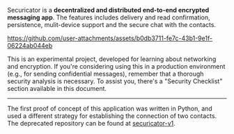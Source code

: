 Securicator is a **decentralized and distributed end-to-end encrypted messaging app**. The features includes delivery and read confirmation, persistence, mulit-device support and the secure chat with the contacts.

https://github.com/user-attachments/assets/b0db3711-fe7c-43b1-9e1f-06224ab044eb

This is an experimental project, developed for learning about networking and encryption. If you're considering using this in a production environment (e.g., for sending confidential messages), remember that a thorough security analysis is necessary. To assist you, there's a "Security Checklist" section available in this document.

---


The first proof of concept of this application was written in Python, and used a different strategy for establishing the connection of two contacts. The deprecated repository can be found at [securicator-v1](https://github.com/pedrorambo/securicator-v1).
